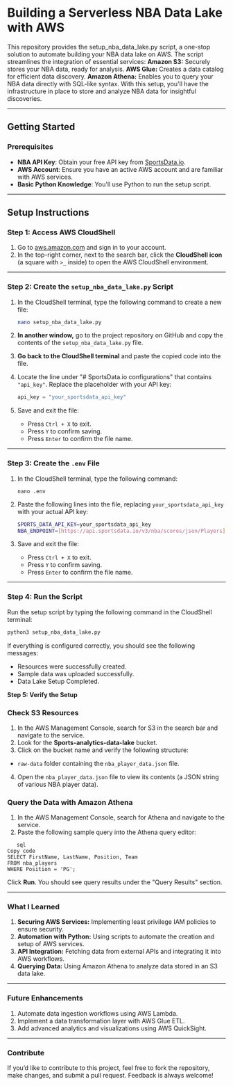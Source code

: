 # Building a Serverless NBA Data Lake with AWS

This repository provides the setup_nba_data_lake.py script, a one-stop solution to automate building your NBA data lake on AWS.  The script streamlines the integration of essential services:
**Amazon S3:** Securely stores your NBA data, ready for analysis.
**AWS Glue:** Creates a data catalog for efficient data discovery.
**Amazon Athena:** Enables you to query your NBA data directly with SQL-like syntax.
With this setup, you'll have the infrastructure in place to store and analyze NBA data for insightful discoveries.

---

## Getting Started

### Prerequisites

*   **NBA API Key**: Obtain your free API key from [SportsData.io](https://sportsdata.io).
*   **AWS Account**: Ensure you have an active AWS account and are familiar with AWS services.
*   **Basic Python Knowledge**: You'll use Python to run the setup script.

---

## Setup Instructions

### Step 1: Access AWS CloudShell

1.  Go to [aws.amazon.com](https://aws.amazon.com/) and sign in to your account.
2.  In the top-right corner, next to the search bar, click the **CloudShell icon** (a square with `>_` inside) to open the AWS CloudShell environment.

---

### Step 2: Create the `setup_nba_data_lake.py` Script

1.  In the CloudShell terminal, type the following command to create a new file:

    ```bash
    nano setup_nba_data_lake.py
    ```

2.  **In another window,** go to the project repository on GitHub and copy the contents of the `setup_nba_data_lake.py` file.

3.  **Go back to the CloudShell terminal** and paste the copied code into the file.

4.  Locate the line under "# SportsData.io configurations" that contains `"api_key"`. Replace the placeholder with your API key:

    ```python
    api_key = "your_sportsdata_api_key"
    ```

5.  Save and exit the file:

    *   Press `Ctrl + X` to exit.
    *   Press `Y` to confirm saving.
    *   Press `Enter` to confirm the file name.

---

### Step 3: Create the `.env` File

1.  In the CloudShell terminal, type the following command:

    ```
    nano .env
    ```

2.  Paste the following lines into the file, replacing `your_sportsdata_api_key` with your actual API key:

    ```bash
    SPORTS_DATA_API_KEY=your_sportsdata_api_key
    NBA_ENDPOINT=[https://api.sportsdata.io/v3/nba/scores/json/Players](https://api.sportsdata.io/v3/nba/scores/json/Players)
    ```

3.  Save and exit the file:

    *   Press `Ctrl + X` to exit.
    *   Press `Y` to confirm saving.
    *   Press `Enter` to confirm the file name.

---

### Step 4: Run the Script

Run the setup script by typing the following command in the CloudShell terminal:

```bash
python3 setup_nba_data_lake.py
```

If everything is configured correctly, you should see the following messages:

- Resources were successfully created.
- Sample data was uploaded successfully.
- Data Lake Setup Completed.

**Step 5: Verify the Setup**

### Check S3 Resources

1. In the AWS Management Console, search for S3 in the search bar and navigate to the service.
2. Look for the **Sports-analytics-data-lake** bucket.
3. Click on the bucket name and verify the following structure:
- `raw-data` folder containing the `nba_player_data.json` file.
4. Open the `nba_player_data.json` file to view its contents (a JSON string of various NBA player data).

### Query the Data with Amazon Athena

1. In the AWS Management Console, search for Athena and navigate to the service.
2. Paste the following sample query into the Athena query editor:

```
   sql
Copy code
SELECT FirstName, LastName, Position, Team
FROM nba_players
WHERE Position = 'PG';
```

Click **Run**. You should see query results under the "Query Results" section.

---

### What I Learned

1. **Securing AWS Services:** Implementing least privilege IAM policies to ensure security.
2. **Automation with Python:** Using scripts to automate the creation and setup of AWS services.
3. **API Integration:** Fetching data from external APIs and integrating it into AWS workflows.
4. **Querying Data:** Using Amazon Athena to analyze data stored in an S3 data lake.

---

### Future Enhancements
1. Automate data ingestion workflows using AWS Lambda.
2. Implement a data transformation layer with AWS Glue ETL.
3. Add advanced analytics and visualizations using AWS QuickSight.

---

### Contribute
If you’d like to contribute to this project, feel free to fork the repository, make changes, and submit a pull request. Feedback is always welcome!

